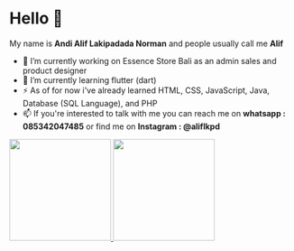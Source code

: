 # Hello 👋

My name is **Andi Alif Lakipadada Norman** and people usually call me **Alif**

- 🔭 I’m currently working on Essence Store Bali as an admin sales and product designer
- 🌱 I’m currently learning flutter (dart)
- ⚡ As of for now i've already learned HTML, CSS, JavaScript, Java, Database (SQL Language), and PHP
- 📫 If you're interested to talk with me you can reach me on **whatsapp : 085342047485** or find me on **Instagram : @aliflkpd**

<p align="left">
<a href="https://github.com/aliflkpd">
  <img height="180em" src="https://github-readme-stats-eight-theta.vercel.app/api?username=gilangadhan&show_icons=true&theme=algolia&include_all_commits=true&count_private=true"/>
  <img height="180em" src="https://github-readme-stats-eight-theta.vercel.app/api/top-langs/?username=aliflkpd&layout=compact&langs_count=8&theme=algolia"/>
</a>
</p>
